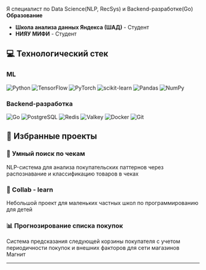 Я специалист по Data Science(NLP, RecSys) и Backend-разработке(Go)
 **Образование**
- **Школа анализа данных Яндекса (ШАД)** - Студент
- **НИЯУ МИФИ** - Студент

## 💻 Технологический стек

### ML
![Python](https://img.shields.io/badge/Python-3776AB?style=for-the-badge&logo=python&logoColor=white)
![TensorFlow](https://img.shields.io/badge/TensorFlow-FF6F00?style=for-the-badge&logo=tensorflow&logoColor=white)
![PyTorch](https://img.shields.io/badge/PyTorch-EE4C2C?style=for-the-badge&logo=pytorch&logoColor=white)
![scikit-learn](https://img.shields.io/badge/scikit--learn-F7931E?style=for-the-badge&logo=scikit-learn&logoColor=white)
![Pandas](https://img.shields.io/badge/Pandas-150458?style=for-the-badge&logo=pandas&logoColor=white)
![NumPy](https://img.shields.io/badge/NumPy-013243?style=for-the-badge&logo=numpy&logoColor=white)

### Backend-разработка
![Go](https://img.shields.io/badge/Go-00ADD8?style=for-the-badge&logo=go&logoColor=white)
![PostgreSQL](https://img.shields.io/badge/PostgreSQL-316192?style=for-the-badge&logo=postgresql&logoColor=white)
![Redis](https://img.shields.io/badge/Redis-DC382D?style=for-the-badge&logo=redis&logoColor=white)
![Valkey](https://img.shields.io/badge/Valkey-FF4438?style=for-the-badge&logo=redis&logoColor=white)
![Docker](https://img.shields.io/badge/Docker-2496ED?style=for-the-badge&logo=docker&logoColor=white)
![Git](https://img.shields.io/badge/Git-F05032?style=for-the-badge&logo=git&logoColor=white)


## 🌟 Избранные проекты

### 🤖 Умный поиск по чекам
NLP-система для анализа покупательских паттернов через распознавание и классификацию товаров в чеках

### 🚀 Collab - learn
Небольшой проект для маленьких частных школ по программированию для детей

### 📊 Прогнозирование списка покупок
Система предсказания следующей корзины покупателя с учетом периодичности покупок и внешних факторов для сети магазинов Магнит

---


